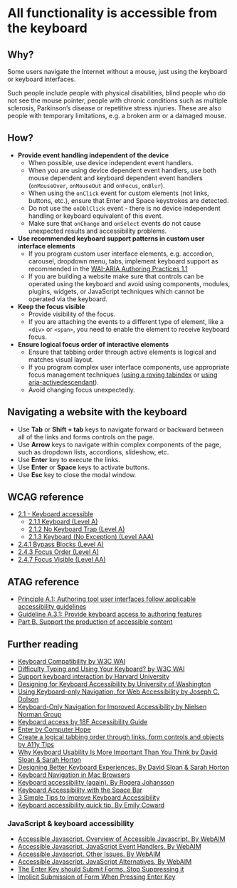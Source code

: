 # All functionality is accessible from the keyboard

## Why?
Some users navigate the Internet without a mouse, just using the keyboard or keyboard interfaces. 

Such people include people with physical disabilities, blind people who do not see the mouse pointer, people with chronic conditions such as multiple sclerosis, Parkinson’s disease or repetitive stress injuries. These are also people with temporary limitations, e.g. a broken arm or a damaged mouse.

## How?
* **Provide event handling independent of the device**
  - When possible, use device independent event handlers. 
  - When you are using device dependent event handlers, use both mouse dependent and keyboard dependent event handlers (`onMouseOver`, `onMouseOut` and `onFocus`, `onBlur`).
  - When using the `onClick` event for custom elements (not links, buttons, etc.), ensure that Enter and Space keystrokes are detected.
  - Do not use the `onDblClick` event - there is no device independent handling or keyboard equivalent of this event.
  - Make sure that `onChange` and `onSelect` events do not cause unexpected results and accessibility problems.
* **Use recommended keyboard support patterns in custom user interface elements** 
  - If you program custom user interface elements, e.g. accordion, carousel, dropdown menu, tabs, implement keyboard support as recommended in the [WAI-ARIA Authoring Practices 1.1](https://www.w3.org/TR/wai-aria-practices)
  - If you are building a website make sure that controls can be operated using the keyboard and avoid using components, modules, plugins, widgets, or JavaScript techniques which cannot be operated via the keyboard.
* **Keep the focus visible**
  - Provide visibility of the focus. 
  - If you are attaching the events to a different type of element, like a `<div>` or `<span>`, you need to enable the element to receive keyboard focus. 
* **Ensure logical focus order of interactive elements**
  - Ensure that tabbing order through active elements is logical and matches visual layout.
  - If you program complex user interface components, use appropriate focus management techniques ([using a roving tabindex](https://www.w3.org/TR/wai-aria-practices/#kbd_roving_tabindex) or [using aria-activedescendant](https://www.w3.org/TR/wai-aria-practices/#kbd_focus_activedescendant)).
  - Avoid changing focus unexpectedly.

## Navigating a website with the keyboard
* Use **Tab** or **Shift + tab**  keys to navigate forward or backward between all of the links and forms controls on the page.
* Use **Arrow** keys to navigate within complex components of the page, such as dropdown lists, accordions, slideshow, etc. 
* Use **Enter** key to execute the links.
* Use **Enter** or **Space** keys to activate buttons.
* Use **Esc** key to close the modal window.


## WCAG reference
* [2.1 - Keyboard accessible](http://www.w3.org/WAI/WCAG20/quickref/#keyboard-operation)
  - [2.1.1 Keyboard (Level A)](https://www.w3.org/WAI/WCAG21/quickref/?versions=2.0#keyboard)
  - [2.1.2 No Keyboard Trap (Level A)](https://www.w3.org/WAI/WCAG21/quickref/?versions=2.0#no-keyboard-trap)
  - [2.1.3 Keyboard (No Exception) (Level AAA)](https://www.w3.org/WAI/WCAG21/quickref/?versions=2.0#keyboard-no-exception)
* [2.4.1 Bypass Blocks (Level A)](https://www.w3.org/WAI/WCAG21/quickref/?versions=2.0#bypass-blocks)
* [2.4.3 Focus Order (Level A)](https://www.w3.org/WAI/WCAG21/quickref/?versions=2.0#focus-order)
* [2.4.7 Focus Visible (Level AA)](https://www.w3.org/WAI/WCAG21/quickref/?versions=2.0#focus-visible)

## ATAG reference
* [Principle A.1: Authoring tool user interfaces follow applicable accessibility guidelines](https://www.w3.org/TR/ATAG20/#principle_a1)
* [Guideline A.3.1: Provide keyboard access to authoring features](https://www.w3.org/TR/ATAG20/#gl_a31)
* [Part B. Support the production of accessible content](https://www.w3.org/TR/ATAG20/#part_b)

## Further reading 

* [Keyboard Compatibility by W3C WAI](https://www.w3.org/WAI/perspective-videos/keyboard/)
* [Difficulty Typing and Using Your Keyboard? by W3C WAI](https://www.w3.org/WAI/users/browsing#keyboard)
* [Support keyboard interaction by Harvard University](https://accessibility.huit.harvard.edu/support-keyboard-interaction)
* [Designing for Keyboard Accessibility by University of Washington](https://www.washington.edu/accessibility/checklist/keyboard/)
* [Using Keyboard-only Navigation, for Web Accessibility by Joseph C. Dolson](https://www.practicalecommerce.com/Using-Keyboard-only-Navigation-for-Web-Accessibility)
* [Keyboard-Only Navigation for Improved Accessibility by Nielsen Norman Group](https://www.nngroup.com/articles/keyboard-accessibility/)
* [Keyboard access by 18F Accessibility Guide](https://accessibility.18f.gov/keyboard/)
* [Enter by Computer Hope](https://www.computerhope.com/jargon/e/enterkey.htm)
* [Create a logical tabbing order through links, form controls and objects by A11y Tips](http://dboudreau.tumblr.com/post/80948821036/create-a-logical-tabbing-order-through-links-form)
* [Why Keyboard Usability Is More Important Than You Think by David Sloan & Sarah Horton](https://blog.usertesting.com/blog/why-keyboard-usability-is-more-important-than-you-think/)
* [Designing Better Keyboard Experiences. By David Sloan & Sarah Horton](https://blog.usertesting.com/blog/designing-better-keyboard-experiences/)
* [Keyboard Navigation in Mac Browsers](http://www.weba11y.com/blog/2014/07/07/keyboard-navigation-in-mac-browsers/)
* [Keyboard accessibility (again). By Rogera Johansson](https://www.456bereastreet.com/archive/201104/keyboard_accessibility_again/)
* [Keyboard Accessibility with the Space Bar](http://www.last-child.com/keyboard-accessibility-with-the-space-bar/)
* [3 Simple Tips to Improve Keyboard Accessibility](https://www.a11ywithlindsey.com/blog/3-simple-tips-improve-keyboard-accessibility/)
* [Keyboard accessibility quick tip. By Emily Coward](https://www.nomensa.com/blog/2011/keyboard-accessibility-quick-tip/)
### JavaScript & keyboard accessibility
* [Accessible Javascript. Overview of Accessible Javascript. By WebAIM](https://webaim.org/techniques/javascript/)
* [Accessible Javascript. JavaScript Event Handlers. By WebAIM](https://webaim.org/techniques/javascript/eventhandlers)
* [Accessible Javascript. Other Issues. By WebAIM](https://webaim.org/techniques/javascript/other)
* [Accessible Javascript. JavaScript Alternatives. By WebAIM](https://webaim.org/techniques/javascript/alternatives)
* [The Enter Key should Submit Forms, Stop Suppressing it](https://www.tjvantoll.com/2013/01/01/enter-should-submit-forms-stop-messing-with-that/)
* [Implicit Submission of Form When Pressing Enter Key](http://stonefishy.github.io/blog/2015/06/30/implicit-submission-of-form-when-pressing-enter-key/)

